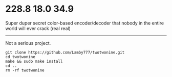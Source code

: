 # 228.8 18.0 34.9

Super duper secret color-based encoder/decoder that nobody in the entire world will ever crack (real real)

---

Not a serious project.

```
git clone https://github.com/Lamby777/twotwonine.git
cd twotwonine
make && sudo make install
cd ..
rm -rf twotwonine
```
